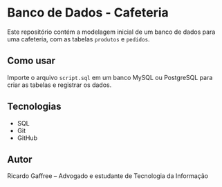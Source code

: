 # Banco de Dados - Cafeteria

Este repositório contém a modelagem inicial de um banco de dados para uma cafeteria, com as tabelas `produtos` e `pedidos`.

## Como usar
Importe o arquivo `script.sql` em um banco MySQL ou PostgreSQL para criar as tabelas e registrar os dados.

## Tecnologias
- SQL
- Git
- GitHub

## Autor
Ricardo Gaffree – Advogado e estudante de Tecnologia da Informação
